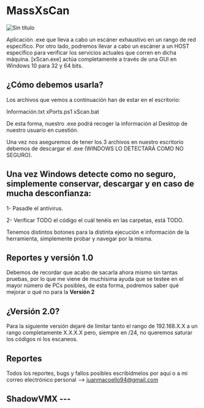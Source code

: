 # MassXsCan

![Sin título](https://user-images.githubusercontent.com/92258683/171418342-767a61d2-803e-496f-8c85-d13353eafbf1.png)


Aplicación .exe que lleva a cabo un escáner exhaustivo en un rango de red específico. Por otro lado, podremos llevar a cabo un escáner a un HOST específico para verificar los servicios actuales que corren en dicha máquina. [xScan.exe] actúa completamente a través de una GUI en Windows 10 para 32 y 64 bits.


## ¿Cómo debemos usarla?

Los archivos que vemos a continuación han de estar en el escritorio:

Información.txt
xPorts.ps1
xScan.bat

De esta forma, nuestro .exe podrá recoger la información al Desktop de nuestro usuario en cuestión.

Una vez nos aseguremos de tener los 3 archivos en nuestro escritorio debemos de descargar el .exe (WINDOWS LO DETECTARÁ COMO NO SEGURO).

## Una vez Windows detecte como no seguro, simplemente conservar, descargar y en caso de mucha desconfianza:

  1- Pasadle el antivirus.
  
  2- Verificar TODO el código el cuál tenéis en las carpetas, está TODO.
  
 Tenemos distintos botones para la distinta ejecución e información de la herramienta, simplemente probar y navegar por la misma.
 
 
 ## Reportes y versión 1.0
 
 Debemos de recordar que acabo de sacarla ahora mismo sin tantas pruebas, por lo que me viene de muchísima ayuda que se testee en el mayor número de PCs posibles, de esta forma, podremos saber qué mejorar o qué no para la **Versión 2**
 
 ## ¿Versión 2.0?
 
 Para la siguiente versión dejaré de limitar tanto el rango de 192.168.X.X a un rango completamente X.X.X.X pero, siempre en /24, no queremos saturar los códigos ni los escaneos.
 
 
 ## Reportes
 
 Todos los reportes, bugs y fallos posibles escribídmelos por aquí o a mi correo electrónico personal --> juanmacoello94@gmail.com
 
 ## ShadowVMX ---
 
 
 
